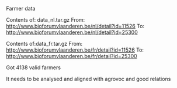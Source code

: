 Farmer data

Contents of: data_nl.tar.gz
From: http://www.bioforumvlaanderen.be/nl/detail?id=11526
To: http://www.bioforumvlaanderen.be/nl/detail?id=25300

Contents of:data_fr.tar.gz
From: http://www.bioforumvlaanderen.be/fr/detail?id=11526
To: http://www.bioforumvlaanderen.be/fr/detail?id=25300

Got 4138 valid farmers

It needs to be analysed and aligned with agrovoc and good relations